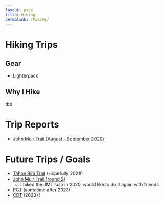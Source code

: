 ```yaml
---
layout: page
title: Hiking
permalink: /hiking/
---
```


# Hiking Trips

## Gear
- Lighterpack

## Why I Hike
tbd

# Trip Reports
- [John Muir Trail (August - September 2020)](/jmt-20/)

# Future Trips / Goals
- [Tahoe Rim Trail](https://tahoerimtrail.org/) (Hopefully 2021!)
- [John Muir Trail (round 2)](https://johnmuirtrail.org/)
  - I hiked the JMT solo in 2020, would like to do it again with friends
- [PCT](https://www.pcta.org/) (sometime after 2023)
- [CDT](https://continentaldividetrail.org/) (2023+)
